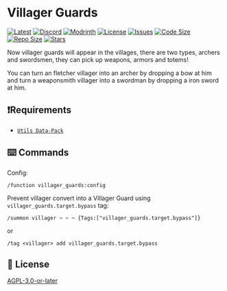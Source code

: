# Villager Guards

[![Latest](https://img.shields.io/github/v/release/lullaby6/villager-guards-data-pack?color=blueviolet&logo=github)](https://github.com/lullaby6/villager-guards-data-pack/releases)
[![Discord](https://img.shields.io/discord/1327308441324097681?label=discord&color=blue&logo=discord)](https://discord.gg/5UdcDa5xNC)
[![Modrinth](https://img.shields.io/modrinth/dt/villager-guards?label=modrinth&logo=modrinth)](https://modrinth.com/datapack/villager-guards)
[![License](https://img.shields.io/github/license/lullaby6/villager-guards-data-pack)](https://github.com/lullaby6/villager-guards-data-pack/blob/main/LICENSE)
[![Issues](https://img.shields.io/github/issues/lullaby6/villager-guards-data-pack?color=orange&logo=github)](https://github.com/lullaby6/villager-guards-data-pack/issues)
[![Code Size](https://img.shields.io/github/languages/code-size/lullaby6/villager-guards-data-pack?color=purple&logoColor=white)](https://github.com/lullaby6/villager-guards-data-pack)
[![Repo Size](https://img.shields.io/github/repo-size/lullaby6/villager-guards-data-pack?logo=dropbox&color=red)](https://github.com/lullaby6/villager-guards-data-pack)
[![Stars](https://img.shields.io/github/stars/lullaby6/villager-guards-data-pack?logo=github&color=yellow)](https://github.com/lullaby6/villager-guards-data-pack/stargazers)

Now villager guards will appear in the villages, there are two types, archers and swordsmen, they can pick up weapons, armors and totems!

You can turn an fletcher villager into an archer by dropping a bow at him
and turn a weaponsmith villager into a swordman by dropping a iron sword at him.

## ❗Requirements

- [`Utils Data-Pack`](https://modrinth.com/datapack/lullaby-utils)

## ⌨️ Commands

Config:

```mcfunction
/function villager_guards:config
```

Prevent villager convert into a Villager Guard using `villager_guards.target.bypass` tag:

```mcfunction
/summon villager ~ ~ ~ {Tags:["villager_guards.target.bypass"]}
```

or

```mcfunction
/tag <villager> add villager_guards.target.bypass
```

## 🪪 License

[AGPL-3.0-or-later](https://github.com/lullaby6/villager-guards-data-pack/blob/main/LICENSE)